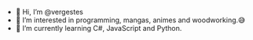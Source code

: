 - 👋 Hi, I’m @vergestes
- 👀 I’m interested in programming, mangas, animes and woodworking.😅
- 🌱 I’m currently learning C#, JavaScript and Python.
<!-- - 💞️ I’m looking to collaborate on ...
- 📫 How to reach me ... -->

<!---
vergestes/vergestes is a ✨ special ✨ repository because its `README.md` (this file) appears on your GitHub profile.
You can click the Preview link to take a look at your changes.
--->
